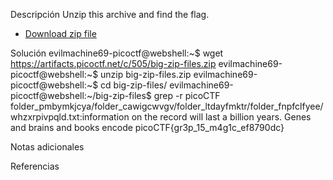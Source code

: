 Descripción
	Unzip this archive and find the flag.
	
- [Download zip file](https://artifacts.picoctf.net/c/505/big-zip-files.zip)
	
Solución
	evilmachine69-picoctf@webshell:~$ wget https://artifacts.picoctf.net/c/505/big-zip-files.zip
	evilmachine69-picoctf@webshell:~$ unzip big-zip-files.zip 
	evilmachine69-picoctf@webshell:~$ cd big-zip-files/
evilmachine69-picoctf@webshell:~/big-zip-files$ grep -r picoCTF
folder_pmbymkjcya/folder_cawigcwvgv/folder_ltdayfmktr/folder_fnpfclfyee/whzxrpivpqld.txt:information on the record will last a billion years. Genes and brains and books encode picoCTF{gr3p_15_m4g1c_ef8790dc}
	
Notas adicionales
	
	
Referencias
	
	